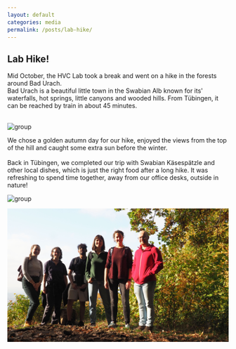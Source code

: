 ```yaml
---
layout: default
categories: media
permalink: /posts/lab-hike/
---
```


## Lab Hike! 

Mid October, the HVC Lab took a break and went on a hike in the forests around Bad Urach. <br>
Bad Urach is a beautiful little town in the Swabian Alb known for its' waterfalls, hot springs, little canyons and wooded hills. 
From Tübingen, it can be reached by train in about 45 minutes.<br><br>

![group](/images/posts_pics/PA120638.JPG)

We chose a golden autumn day for our hike, enjoyed the views from the top of the hill and caught some extra sun before the winter. <br><br>
Back in Tübingen, we completed our trip with Swabian Käsespätzle and other local dishes, which is just the right food after a long hike.
It was refreshing to spend time together, away from our office desks, outside in nature!

![group](/images/posts_pics/PA120645.JPG)

![group](/images/posts_pics/PA120619_adj.jpg)

